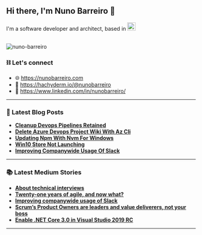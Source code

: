 ## Hi there, I'm Nuno Barreiro 👋

I'm a software developer and architect, based in <img src="https://github.githubassets.com/images/icons/emoji/unicode/1f1f5-1f1f9.png?v8" alt="Portugal" width="22">

<br />

<img align="center" src="https://github-readme-stats.vercel.app/api?username=nuno-barreiro&show_icons=true&hide_border=true&custom_title=Nuno%27s%20Stats" alt="nuno-barreiro" />

<br />

### ⛓️ Let's connect
- 🌐 https://nunobarreiro.com
- 🐘 https://hachyderm.io/@nunobarreiro
- 💼 https://www.linkedin.com/in/nunobarreiro/

---

### 📕 Latest Blog Posts
<!--START_SECTION:blogfeed-->
- **[Cleanup Devops Pipelines Retained](https:&#x2F;&#x2F;nunobarreiro.com&#x2F;2021&#x2F;12&#x2F;22&#x2F;cleanup-devops-pipelines-retained.html)**
- **[Delete Azure Devops Project Wiki With Az Cli](https:&#x2F;&#x2F;nunobarreiro.com&#x2F;2021&#x2F;12&#x2F;09&#x2F;delete-azure-devops-project-wiki-with-az-cli.html)**
- **[Updating Npm With Nvm For Windows](https:&#x2F;&#x2F;nunobarreiro.com&#x2F;2021&#x2F;03&#x2F;23&#x2F;updating-npm-with-nvm-for-windows.html)**
- **[Win10 Store Not Launching](https:&#x2F;&#x2F;nunobarreiro.com&#x2F;2020&#x2F;03&#x2F;17&#x2F;win10-store-not-launching.html)**
- **[Improving Companywide Usage Of Slack](https:&#x2F;&#x2F;nunobarreiro.com&#x2F;2020&#x2F;03&#x2F;15&#x2F;improving-companywide-usage-of-slack.html)**
<!--END_SECTION:blogfeed-->

---

### 📚 Latest Medium Stories
<!--START_SECTION:mediumfeed-->
- **[About technical interviews](https:&#x2F;&#x2F;medium.com&#x2F;@nunobarreiro&#x2F;about-technical-interviews-2c4b8838acb0?source&#x3D;rss-a43e7ffb7972------2)**
- **[Twenty-one years of agile, and now what?](https:&#x2F;&#x2F;medium.com&#x2F;@nunobarreiro&#x2F;twenty-one-years-of-agile-and-now-what-c35a5ed550bf?source&#x3D;rss-a43e7ffb7972------2)**
- **[Improving companywide usage of Slack](https:&#x2F;&#x2F;medium.com&#x2F;@nunobarreiro&#x2F;improving-companywide-usage-of-slack-bb6bf58719e5?source&#x3D;rss-a43e7ffb7972------2)**
- **[Scrum’s Product Owners are leaders and value deliverers, not your boss](https:&#x2F;&#x2F;medium.com&#x2F;@nunobarreiro&#x2F;scrums-product-owners-are-leaders-and-value-deliverers-not-your-boss-9e9a89deb98c?source&#x3D;rss-a43e7ffb7972------2)**
- **[Enable .NET Core 3.0 in Visual Studio 2019 RC](https:&#x2F;&#x2F;medium.com&#x2F;@nunobarreiro&#x2F;enable-net-core-3-0-in-visual-studio-2019-rc-c8eb8d0b708c?source&#x3D;rss-a43e7ffb7972------2)**
<!--END_SECTION:mediumfeed-->

---
